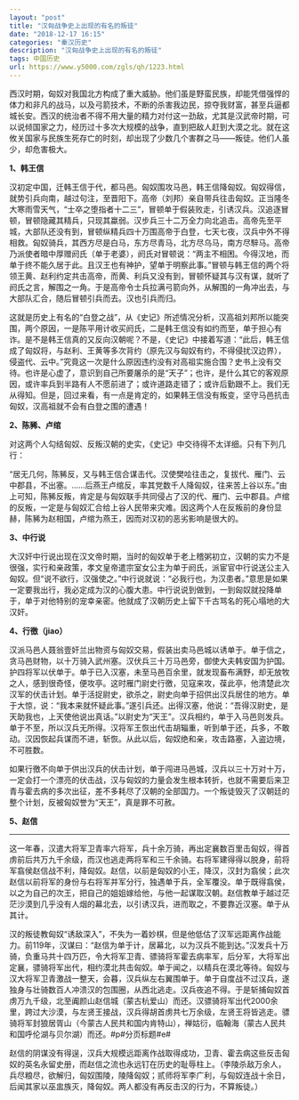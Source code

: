 ```yaml
---
layout: "post"
title: "汉匈战争史上出现的有名的叛徒"
date: "2018-12-17 16:15"
categories: "秦汉历史"
description: "汉匈战争史上出现的有名的叛徒"
tags: 中国历史
url: https://www.y5000.com/zgls/qh/1223.html
---
```






西汉时期，匈奴对我国北方构成了重大威胁。他们虽是野蛮民族，却能凭借强悍的体力和非凡的战马，以及弓箭技术，不断的杀害我边民，掠夺我财富，甚至兵逼都城长安。西汉的统治者不得不用大量的精力对付这一劲敌，尤其是汉武帝时期，可以说倾国家之力，经历过十多次大规模的战争，直到把敌人赶到大漠之北。就在这攸关国家与民族生死存亡的时刻，却出现了少数几个害群之马——叛徒。他们人虽少，却危害极大。

**1、韩王信**

汉初定中国，迁韩王信于代，都马邑。匈奴围攻马邑，韩王信降匈奴。匈奴得信，就势引兵向南，越过句注，至晋阳下。高帝（刘邦）亲自带兵往击匈奴。正当隆冬大寒雨雪天气，“士卒之堕指者十二三”，冒顿单于假装败走，引诱汉兵。汉追逐冒顿，冒顿隐藏其精兵，只现其蠃弱。汉步兵三十二万全力向北追击。高帝先至平城，大部队还没有到，冒顿纵精兵四十万围高帝于白登，七天七夜，汉兵中外不得相救。匈奴骑兵，其西方尽是白马，东方尽青马，北方尽乌马，南方尽騂马。高帝乃派使者暗中厚赠阏氏（单于老婆），阏氏对冒顿说：“两主不相困。今得汉地，而单于终不能久居于此。且汉王也有神护，望单于明察此事。”冒顿与韩王信的两个将领王黄、赵利约定共击高帝，而黄、利兵又没有到，冒顿怀疑其与汉有谋，就听了阏氏之言，解围之一角。于是高帝令士兵拉满弓箭向外，从解围的一角冲出去，与大部队汇合，随后冒顿引兵而去。汉也引兵而归。

这就是历史上有名的“白登之战”，从《史记》所述情况分析，汉高祖刘邦所以能突围，两个原因，一是陈平用计收买阏氏，二是韩王信没有如约而至，单于担心有诈。是不是韩王信真的又反向汉朝呢？不是，《史记》中接着写道：“此后，韩王信成了匈奴将，与赵利、王黄等多次背约（原先汉与匈奴有约，不得侵扰汉边界），侵盗代、云中。”究竟这一次是什么原因违约没有对高祖实施合围？史书上没有交待。也许是心虚了，意识到自己所要屠杀的是“天子”；也许，是什么其它的客观原因，或许率兵到半路有人不愿前进了；或许道路走错了；或许后勤跟不上。我们无从得知。但是，回过来看，有一点是肯定的，如果韩王信没有叛变，坚守马邑抗击匈奴，汉高祖就不会有白登之围的遭遇！

**2、陈豨、卢绾**

对这两个人勾结匈奴、反叛汉朝的史实，《史记》中交待得不太详细。只有下列几行：

“居无几何，陈豨反，又与韩王信合谋击代。汉使樊哙往击之，复拔代、雁门、云中郡县，不出塞。……后燕王卢绾反，率其党数千人降匈奴，往来苦上谷以东。”由上可知，陈豨反叛，肯定是与匈奴联手共同侵占了汉的代、雁门、云中郡县。卢绾的反叛，一定是与匈奴汇合给上谷人民带来灾难。因这两个人在反叛前的身份显赫，陈豨为赵相国，卢绾为燕王，因而对汉初的恶劣影响是很大的。

**3、中行说**

大汉奸中行说出现在汉文帝时期，当时的匈奴单于老上稽粥初立，汉朝的实力不是很强，实行和亲政策，孝文皇帝遣宗室女公主为单于阏氏，派宦官中行说送公主入匈奴。但“说不欲行，汉强使之。”中行说就说：“必我行也，为汉患者。”意思是如果一定要我出行，我必定成为汉的心腹大患。中行说说到做到，一到匈奴就投降单于，单于对他特别的宠幸亲密。他就成了汉朝历史上留下千古骂名的死心塌地的大汉奸。

**4、行徼（jiao）**

汉派马邑人聂翁壹奸兰出物资与匈奴交易，假装出卖马邑城以诱单于。单于信之，贪马邑财物，以十万骑入武州塞。汉伏兵三十万马邑旁，御使大夫韩安国为护国。护四将军以伏单于。单于已入汉塞，未至马邑百余里，就发现畜布满野，却无放牧之人，感到很奇怪，便攻亭。这时雁门尉史行徼，见寇来攻，葆此亭，他清楚此次汉军的伏击计划。单于活捉尉史，欲杀之，尉史向单于招供出汉兵居住的地方。单于大惊，说：“我本来就怀疑此事。”遂引兵还。出得汉塞，他说：“吾得汉尉史，是天助我也，上天使他说出真话。”以尉史为“天王”。汉兵相约，单于入马邑则发兵。单于不至，所以汉兵无所得。汉将军王恢出代击胡辎重，听到单于还，兵多，不敢动。汉因恢起兵谋而不进，斩恢。从此以后，匈奴绝和亲，攻击路塞，入盗边境，不可胜数。

如果行徼不向单于供出汉兵的伏击计划，单于闯进马邑城，汉兵以三十万对十万，一定会打一个漂亮的伏击战，汉与匈奴的力量会发生根本转折，也就不需要后来卫青与霍去病的多次出征，差不多耗尽了汉朝的全部国力。一个叛徒毁灭了汉朝廷的整个计划，反被匈奴誉为“天王”，真是罪不可赦。

**5、赵信**

****

这一年春，汉遣大将军卫青率六将军，兵十余万骑，再出定襄数百里击匈奴，得首虏前后共万九千余级，而汉也逃走两将军和三千余骑。右将军建得得以脱身，前将军翕侯赵信战不利，降匈奴。赵信，以前是匈奴的小王，降汉，汉封为翕侯；此次赵信以前将军的身份与右将军并军分行，独遇单于兵，全军覆没。单于既得翕侯，以之为自己的次王，把自己的姐姐嫁给他，与他一起谋取汉朝。赵信教单于越过茫茫沙漠到几乎没有人烟的幕北去，以引诱汉兵，进而取之，不要靠近汉塞。单于从其计。

汉的叛徒教匈奴“诱敌深入”，不失为一着妙棋，但是他低估了汉军远距离作战能力。前119年，汉谋曰：“赵信为单于计，居幕北，以为汉兵不能到达。”汉发兵十万骑，负重马共十四万匹，令大将军卫青、骠骑将军霍去病率军，后分军，大将军出定襄，骠骑将军出代，相约漠北共击匈奴。单于闻之，以精兵在漠北等待。匈奴与汉大将军卫青激战一整天，会暮，汉兵纵左右翼围单于。单于自度战不过汉兵，遂独身与壮骑数百人冲溃汉的包围圈，从西北逃走。汉兵夜追不得。于是斩捕匈奴首虏万九千级，北至阗颜山赵信城（蒙古杭爱山）而还。汉骠骑将军出代2000余里，跨过大沙漠，与左贤王接战，汉兵得胡首虏共七万余级，左贤王将皆逃走。骠骑将军封狼居胥山（今蒙古人民共和国内肯特山），禅姑衍，临翰海（蒙古人民共和国呼伦湖与贝尔湖）而还。#p#分页标题#e#

赵信的阴谋没有得逞，汉兵大规模远距离作战取得成功，卫青、霍去病这些反击匈奴的英名永留史册，而赵信之流也永远钉在历史的耻辱柱上。（李陵杀敌万余人，兵尽粮尽，欲解归，匈奴围陵，陵降匈奴；贰师将军李广利，与匈奴连战十余日，后闻其家以巫盅族灭，降匈奴。两人都没有再反击汉的行为，不算叛徒。）

